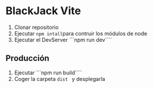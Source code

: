 # BlackJack Vite

1. Clonar repositorio
2. Ejecutar ```npm intall```para contruir los módulos de node
3. Ejecutar el DevServer ```npm run dev````


## Producción

1. Ejecutar ```npm run build````
2. Coger la carpeta ```dist ``` y desplegarla